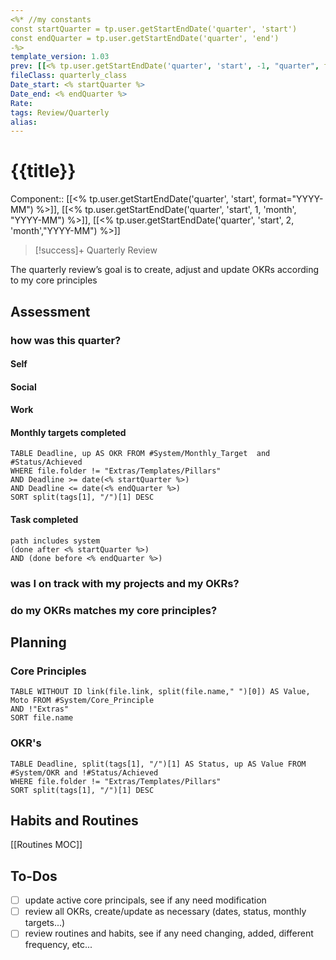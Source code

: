 ```yaml
---
<%* //my constants
const startQuarter = tp.user.getStartEndDate('quarter', 'start')
const endQuarter = tp.user.getStartEndDate('quarter', 'end')
-%>
template_version: 1.03
prev: [[<% tp.user.getStartEndDate('quarter', 'start', -1, "quarter", format="YYYY-[Q]Q") %>]]
fileClass: quarterly_class
Date_start: <% startQuarter %>
Date_end: <% endQuarter %>
Rate: 
tags: Review/Quarterly
alias:
---
```

# {{title}}

Component:: [[<% tp.user.getStartEndDate('quarter', 'start', format="YYYY-MM") %>]], [[<% tp.user.getStartEndDate('quarter', 'start', 1, 'month', "YYYY-MM") %>]], [[<% tp.user.getStartEndDate('quarter', 'start', 2, 'month',"YYYY-MM") %>]]
> [!success]+ Quarterly Review
> 
The quarterly review’s goal is to create, adjust and update OKRs according to my core principles

## Assessment

### how was this quarter?

#### Self

#### Social

#### Work

#### Monthly targets completed
```dataview
TABLE Deadline, up AS OKR FROM #System/Monthly_Target  and #Status/Achieved 
WHERE file.folder != "Extras/Templates/Pillars" 
AND Deadline >= date(<% startQuarter %>)
AND Deadline <= date(<% endQuarter %>)
SORT split(tags[1], "/")[1] DESC
```

#### Task completed
```tasks
path includes system
(done after <% startQuarter %>)
AND (done before <% endQuarter %>)
```


### was I on track with my projects and my OKRs?


### do my OKRs matches my core principles?


## Planning

### Core Principles

```dataview
TABLE WITHOUT ID link(file.link, split(file.name," ")[0]) AS Value, Moto FROM #System/Core_Principle 
AND !"Extras"
SORT file.name
```

### OKR's


```dataview
TABLE Deadline, split(tags[1], "/")[1] AS Status, up AS Value FROM #System/OKR and !#Status/Achieved 
WHERE file.folder != "Extras/Templates/Pillars"
SORT split(tags[1], "/")[1] DESC
```


## Habits and Routines

[[Routines MOC]]


## To-Dos
- [ ]  update active core principals, see if any need modification
- [ ]  review all OKRs, create/update as necessary (dates, status, monthly targets...)
- [ ] review routines and habits, see if any need changing, added, different frequency, etc...
